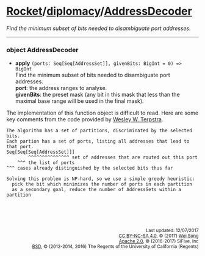 [Rocket](../Readme.md)/[diplomacy](../diplomacy.md)/[AddressDecoder](https://github.com/freechipsproject/rocket-chip/blob/master/src/main/scala/diplomacy/AddressDecoder.scala)
=====================
*Find the minimum subset of bits needed to disambiguate port addresses.*

**********************

### object AddressDecoder

+ **apply** `(ports: Seq[Seq[AddressSet]], givenBits: BigInt = 0) => BigInt`<br>
  Find the minimum subset of bits needed to disambiguate port addresses.<br>
  **port**: the address ranges to analyse.<br>
  **givenBits**: the preset mask (any bit in this mask that less than the maximal base range will be used in the final mask).

The implementation of this function object is difficult to read.
Here are some key comments from the code provided by [Wesley W. Terpstra](https://github.com/terpstra).

~~~
The algorithm has a set of partitions, discriminated by the selected bits.
Each partion has a set of ports, listing all addresses that lead to that port.
Seq[Seq[Seq[AddressSet]]]
        ^^^^^^^^^^^^^^^ set of addresses that are routed out this port
    ^^^ the list of ports
^^^ cases already distinguished by the selected bits thus far

Solving this problem is NP-hard, so we use a simple greedy heuristic:
  pick the bit which minimizes the number of ports in each partition
  as a secondary goal, reduce the number of AddressSets within a partition
~~~

<br><br><br><p align="right">
<sub>
Last updated: 12/07/2017<br>
[CC BY-NC-SA 4.0](https://creativecommons.org/licenses/by-nc-sa/4.0/), &copy; (2017) [Wei Song](mailto:wsong83@gmail.com)<br>
[Apache 2.0](https://github.com/freechipsproject/rocket-chip/blob/master/LICENSE.SiFive), &copy; (2016-2017) SiFive, Inc<br>
[BSD](https://github.com/freechipsproject/rocket-chip/blob/master/LICENSE.Berkeley), &copy; (2012-2014, 2016) The Regents of the University of California (Regents)
</sub>
</p>
